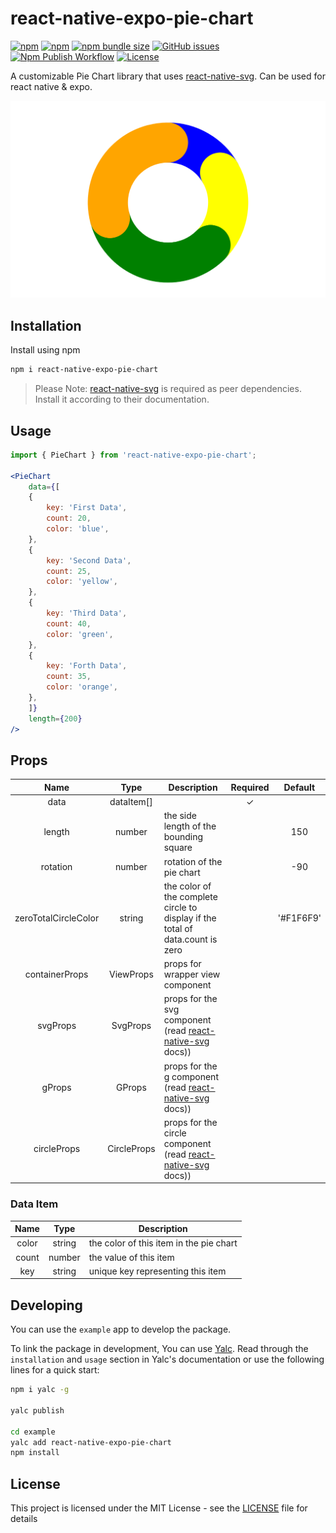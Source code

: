 # react-native-expo-pie-chart

[![npm](https://img.shields.io/npm/v/react-native-expo-pie-chart)](https://www.npmjs.com/package/react-native-expo-pie-chart)
[![npm](https://img.shields.io/npm/dw/react-native-expo-pie-chart)](https://www.npmjs.com/package/react-native-expo-pie-chart)
[![npm bundle size](https://img.shields.io/bundlephobia/min/react-native-expo-pie-chart)](https://www.npmjs.com/package/react-native-expo-pie-chart)
[![GitHub issues](https://img.shields.io/github/issues-raw/TheDigitalPhoenixX/react-native-expo-pie-chart)](https://github.com/TheDigitalPhoenixX/react-native-expo-pie-chart/issues)
[![Npm Publish Workflow](https://github.com/TheDigitalPhoenixX/react-native-expo-pie-chart/actions/workflows/npmPublish.yml/badge.svg)](https://github.com/TheDigitalPhoenixX/react-native-expo-pie-chart/actions)
[![License][license-image]][license-url]

A customizable Pie Chart library that uses [react-native-svg][react-native-svg-link]. Can be used for react native & expo.

![Example](docs/example.png)

## Installation

Install using npm

```bash
npm i react-native-expo-pie-chart
```

> Please Note: [react-native-svg][react-native-svg-link] is required as peer dependencies. Install it according to their documentation.

## Usage

```jsx
import { PieChart } from 'react-native-expo-pie-chart';

<PieChart
    data={[
    {
        key: 'First Data',
        count: 20,
        color: 'blue',
    },
    {
        key: 'Second Data',
        count: 25,
        color: 'yellow',
    },
    {
        key: 'Third Data',
        count: 40,
        color: 'green',
    },
    {
        key: 'Forth Data',
        count: 35,
        color: 'orange',
    },
    ]}
    length={200}
/>
```

## Props

|         Name         |    Type     | Description                                                                           | Required |  Default  |
| :------------------: | :---------: | ------------------------------------------------------------------------------------- | :------: | :-------: |
|         data         | dataItem[]  |                                                                                       |    ✓     |           |
|        length        |   number    | the side length of the bounding square                                                |          |    150    |
|       rotation       |   number    | rotation of the pie chart                                                             |          |    -90    |
| zeroTotalCircleColor |   string    | the color of the complete circle to display if the total of data.count is zero        |          | '#F1F6F9' |
|    containerProps    |  ViewProps  | props for wrapper view component                                                      |          |           |
|       svgProps       |  SvgProps   | props for the svg component (read [react-native-svg][react-native-svg-link] docs))    |          |           |
|        gProps        |   GProps    | props for the g component (read [react-native-svg][react-native-svg-link] docs))      |          |           |
|     circleProps      | CircleProps | props for the circle component (read [react-native-svg][react-native-svg-link] docs)) |          |           |

### Data Item

| Name  |  Type  | Description                             |
| :---: | :----: | --------------------------------------- |
| color | string | the color of this item in the pie chart |
| count | number | the value of this item                  |
|  key  | string | unique key representing this item       |

## Developing

You can use the ``example`` app to develop the package.

To link the package in development, You can use [Yalc](https://github.com/wclr/yalc). Read through the ``installation`` and ``usage`` section in Yalc's documentation or use the following lines for a quick start:

```bash
npm i yalc -g

yalc publish

cd example
yalc add react-native-expo-pie-chart
npm install
```

## License

This project is licensed under the MIT License - see the [LICENSE](LICENSE) file for details

[license-image]: https://img.shields.io/badge/License-MIT-brightgreen.svg
[license-url]: https://opensource.org/licenses/MIT
[react-native-svg-link]: https://github.com/react-native-svg/react-native-svg

